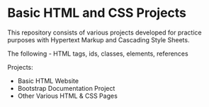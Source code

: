 # Basic HTML and CSS Projects

This repository consists of various projects developed for practice purposes with Hypertext Markup and Cascading Style Sheets.

The following  - HTML tags, ids, classes, elements, references 

Projects:
- Basic HTML Website
- Bootstrap Documentation Project
- Other Various HTML & CSS Pages
